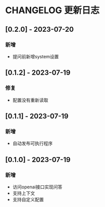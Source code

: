 # CHANGELOG 更新日志

## [0.2.0] - 2023-07-20

### 新增

- 提问前新增system设置

## [0.1.2] - 2023-07-19

### 修复

- 配置没有重新读取

## [0.1.1] - 2023-07-19

### 新增

- 自动发布可执行程序

## [0.1.0] - 2023-07-19

### 新增

- 访问openai接口实现问答
- 支持上下文
- 支持自定义配置
